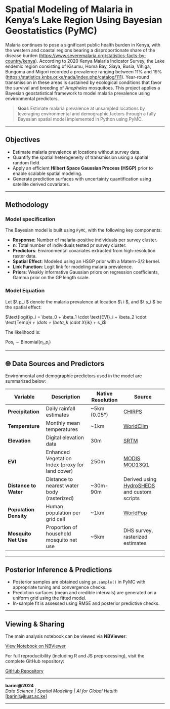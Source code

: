 # Spatial Modeling of Malaria in Kenya’s Lake Region Using Bayesian Geostatistics (PyMC)

Malaria continues to pose a significant public health burden in Kenya, with the western and coastal regions bearing a disproportionate share of the disease burden (https://www.severemalaria.org/statistics-facts-by-country/kenya). According to 2020 Kenya Malaria Indicator Survey, the Lake endemic region consisting of Kisumu, Homa Bay, Siaya, Busia, Vihiga, Bungoma and Migori recorded a prevalence ranging between 11% and 19% (https://statistics.knbs.or.ke/nada/index.php/catalog/111). Year-round transmission in these areas is sustained by ecological conditions that favor the survival and breeding of *Anopheles* mosquitoes. This project applies a Bayesian geostatistical framework to model malaria prevalence using environmental predictors. 

> **Goal**: Estimate malaria prevalence at unsampled locations by leveraging environmental and demographic factors through a fully Bayesian spatial model implemented in Python using PyMC.

---

## Objectives

- Estimate malaria prevalence at locations without survey data.
- Quantify the spatial heterogeneity of transmission using a spatial random field.
- Apply an efficient **Hilbert Space Gaussian Process (HSGP)** prior to enable scalable spatial modeling.
- Generate prediction surfaces with uncertainty quantification using satellite derived covariates.

---

## Methodology

### Model specification

The Bayesian model is built using `PyMC`, with the following key components:

- **Response**: Number of malaria-positive individuals per survey cluster.
- **n**: Total number of individuals tested pr survey cluster. 
- **Predictors**: Environmental covariates extracted from high-resolution raster data.
- **Spatial Effect**: Modeled using an HSGP prior with a Matern-3/2 kernel.
- **Link Function**: Logit link for modeling malaria prevalence.
- **Priors**: Weakly informative Gaussian priors on regression coefficients, Gamma prior on the GP length scale.

### Model Equation

Let $\ p_i \$ denote the malaria prevalence at location $\ i \$, and $\ s_i \$ be the spatial effect:

$\text{logit}p_i = \beta_0 + \beta_1 \cdot \text{EVI}_i + \beta_2 \cdot \text{Temp}_i + \dots + \beta_k \cdot X_{ik} + s_i\$


The likelihood is:

$\text{Pos}_i \sim \text{Binomial}(n_i, p_i)$

---

## 🌐 Data Sources and Predictors

Environmental and demographic predictors used in the model are summarized below:

| **Variable**                     | **Description**                          | **Native Resolution** | **Source**                                                                 |
|----------------------------------|------------------------------------------|------------------------|-----------------------------------------------------------------------------|
| **Precipitation**               | Daily rainfall estimates                  | ~5km (0.05°)           | [CHIRPS](https://www.chc.ucsb.edu/data/chirps)                              |
| **Temperature**                 | Monthly mean temperatures                 | ~1km                   | [WorldClim](https://www.worldclim.org/)                                     |
| **Elevation**                   | Digital elevation data                    | 30m                    | [SRTM](https://earthexplorer.usgs.gov/)                                     |
| **EVI**                         | Enhanced Vegetation Index (proxy for land cover) | 250m                   | [MODIS MOD13Q1](https://modis.gsfc.nasa.gov/data/dataproducts/mod13.php)   |
| **Distance to Water**          | Distance to nearest water body (rasterized) | ~30m-90m               | Derived using [HydroSHEDS](https://www.hydrosheds.org/) and custom scripts |
| **Population Density**         | Human population per grid cell            | ~1km                   | [WorldPop](https://www.worldpop.org/)                                       |
| **Mosquito Net Use**           | Proportion of household mosquito net use  | ~5km                   | DHS survey, rasterized estimates                                            |

---

## Posterior Inference & Predictions

- Posterior samples are obtained using `pm.sample()` in PyMC with appropriate tuning and convergence checks.
- Prediction surfaces (mean and credible intervals) are generated on a uniform grid using the fitted model.
- In-sample fit is assessed using RMSE and posterior predictive checks.

---

## Viewing & Sharing

The main analysis notebook can be viewed via **NBViewer**:

 [View Notebook on NBViewer](https://nbviewer.org/github/YOUR_USERNAME/malaria-spatial-model/blob/main/notebooks/spatial_modeling.ipynb)

For full reproducibility (including R and JS preprocessing), visit the complete GitHub repository:

 [GitHub Repository](https://github.com/YOUR_USERNAME/malaria-spatial-model)

---
**barini@2024**  
_Data Science | Spatial Modeling | AI for Global Health_  
[barini@jkuat.ac.ke]  

---

